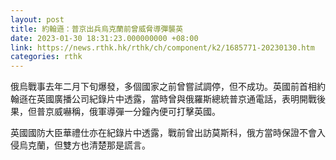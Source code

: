 ```yaml
---
layout: post
title: 約翰遜：普京出兵烏克蘭前曾威脅導彈襲英
date: 2023-01-30 18:31:23.000000000 +08:00
link: https://news.rthk.hk/rthk/ch/component/k2/1685771-20230130.htm
categories: rthk
---
```


俄烏戰事去年二月下旬爆發，多個國家之前曾嘗試調停，但不成功。英國前首相約翰遜在英國廣播公司紀錄片中透露，當時曾與俄羅斯總統普京通電話，表明開戰後果，但普京威嚇稱，俄軍導彈一分鐘內便可打擊英國。

英國國防大臣華禮仕亦在紀錄片中透露，戰前曾出訪莫斯科，俄方當時保證不會入侵烏克蘭，但雙方也清楚那是謊言。
